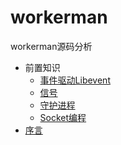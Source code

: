 # workerman
workerman源码分析

- 前置知识
    - [事件驱动Libevent](Event.md)
    - [信号](Signal.md)
    - [守护进程](Daemon.md)
    - [Socket编程](Socket.md)
- [序言](Shit.md)